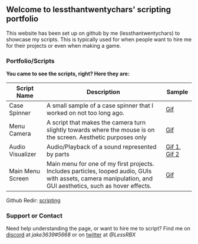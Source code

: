 ## Welcome to lessthantwentychars' scripting portfolio

This website has been set up on github by me (lessthantwentychars) to showcase my scripts. This is typically used for when people want to hire me for their projects or even when making a game.

### Portfolio/Scripts

**You came to see the scripts, right? Here they are:**

Script Name  | Description | Sample
------------ | ----------- | ------
Case Spinner | A small sample of a case spinner that I worked on not too long ago. | [Gif](https://gyazo.com/07bf4f7d094753822f6728990f16fb7b)
Menu Camera | A script that makes the camera turn slightly towards where the mouse is on the screen. Aesthetic purposes only | [Gif](https://gyazo.com/5fcc58bc95d2dec3ede3d1630b2847a3)
Audio Visualizer | Audio/Playback of a sound represented by parts | [Gif 1](https://gyazo.com/a4bd832c107d9fad85c0352e0bd32fb3), [Gif 2](https://gyazo.com/eff2ca00d823fc376793539fbe84a62f)
Main Menu Screen | Main menu for one of my first projects. Includes particles, looped audio, GUIs with assets, camera manipulation, and GUI aesthetics, such as hover effects. | [Gif](https://gyazo.com/db251dab24a37c8658e1fce9c0f808eb)

Github Redir: [scripting](https://lessthantwentychars.github.io/scripting/)

### Support or Contact

Need help understanding the page, or want to hire me to script? Find me on [discord](https://discordapp.com/) at *jake3639#5668* or on [twitter](https://twitter.com) at *@LessRBX*
